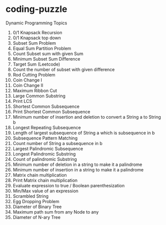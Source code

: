# coding-puzzle
Dynamic Programming Topics

01. 0/1 Knapsack Recursion
02. 0/1 Knapsack top down
03. Subset Sum Problem
04. Equal Sum Partition Problem
05. Count Subset sum with given Sum
06. Minimum Subset Sum Difference
07. Target Sum (Leetcode)
08. Count the number of subset with given difference
09. Rod Cutting Problem
10. Coin Change I
11. Coin Change II
12. Maximum Ribbon Cut
13. Large Common Substring
14. Print LCS
15. Shortest Common Subsequence
16. Print Shortest Common Subsequence
17. Minimum number of insertion and deletion to convert a String a to String b
18. Longest Repeating Subsequence
19. Length of largest subsequence of String a which is subsequence in b
20. Subsequence Pattern Matching
21. Count number of String a subsequence in b
22. Largest Palindromic Subsequence
23. Longest Palindromic Substring
24. Count of palindromic Substring
25. Minimum number of deletion in a string to make it a palindrome
26. Minimum number of insertion in a string to make it a palindrome
27. Matrix chain multiplication
28. Print Matrix chain multiplication
29. Evaluate expression to true / Boolean parenthesization
30. Min/Max value of an expression
31. Scrambled String
32. Egg Dropping Problem
33. Diameter of Binary Tree
34. Maximum path sum from any Node to any
35. Diameter of N-ary Tree